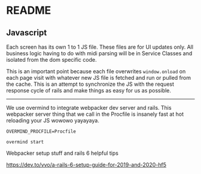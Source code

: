 # README
## Javascript

Each screen has its own 1 to 1 JS file. These files are for UI updates only. All business logic having to do with midi parsing will be in Service Classes and isolated from the dom specific code. 

This is an important point because each file overwrites `window.onload` on each page visit with whatever new JS file is fetched and run or pulled from the cache. This is an attempt to synchronize the JS with the request response cycle of rails and make things as easy for us as possible.

------

We use overmind to integrate webpacker dev server and rails. This webpacker server thing that we call in the Procfile is insanely fast at hot reloading your JS wowowo yayayaya.

`OVERMIND_PROCFILE=Procfile`

`overmind start`


Webpacker setup stuff and rails 6 helpful tips 

https://dev.to/vvo/a-rails-6-setup-guide-for-2019-and-2020-hf5